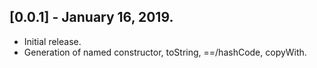 ## [0.0.1] - January 16, 2019.

* Initial release.
* Generation of named constructor, toString, ==/hashCode, copyWith.